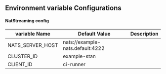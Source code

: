 ## Environment variable Configurations

#### NatStreaming config
variable Name   |Default Value                       |Description
----------------|------------------------------------|------------------
NATS_SERVER_HOST| nats://example-nats.default:4222   |
CLUSTER_ID      | example-stan                       |
CLIENT_ID       | ci-runner                          |